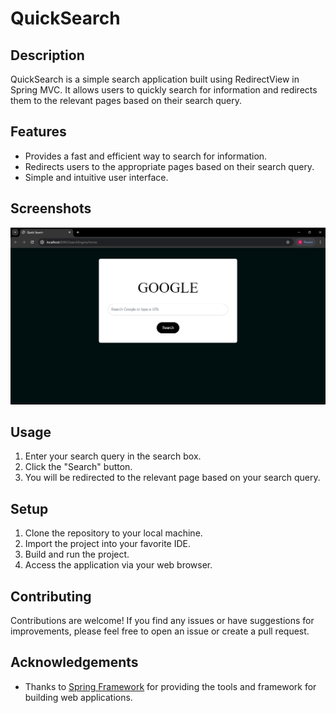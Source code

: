# QuickSearch 

## Description

QuickSearch is a simple search application built using RedirectView in Spring MVC. It allows users to quickly search for information and redirects them to the relevant pages based on their search query.

## Features

- Provides a fast and efficient way to search for information.
- Redirects users to the appropriate pages based on their search query.
- Simple and intuitive user interface.

## Screenshots

![QuickSearch Application Screenshot](images/QuickSearch.png)

## Usage

1. Enter your search query in the search box.
2. Click the "Search" button.
3. You will be redirected to the relevant page based on your search query.

## Setup

1. Clone the repository to your local machine.
2. Import the project into your favorite IDE.
3. Build and run the project.
4. Access the application via your web browser.

## Contributing

Contributions are welcome! If you find any issues or have suggestions for improvements, please feel free to open an issue or create a pull request.

## Acknowledgements

- Thanks to [Spring Framework](https://spring.io/) for providing the tools and framework for building web applications.

